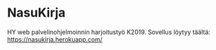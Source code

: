 # NasuKirja
HY web palvelinohjelmoinnin harjoitustyö K2019.
Sovellus löytyy täältä: https://nasukirja.herokuapp.com/
